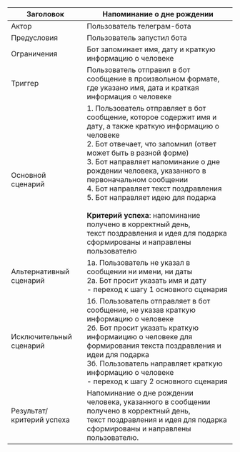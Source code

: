 | Заголовок            | Напоминание о дне рождении                                                                                                                                                                                                                                                                                                                                                                                                                                                                                          |
|----------------------|---------------------------------------------------------------------------------------------------------------------------------------------------------------------------------------------------------------------------------------------------------------------------------------------------------------------------------------------------------------------------------------------------------------------------------------------------------------------------------------------------------------------|
| Актор                | Пользователь телеграм-бота                                                                                                                                                                                                                                                                                                                                                                                                                                                                                          |
| Предусловия          | Пользователь запустил бота                                                                                                                                                                                                                                                                                                                                                                                                                                                                                          |
| Ограничения          | Бот запоминает имя, дату и краткую информацию о человеке                                                                                                                                                                                                                                                                                                                                                                                                                                                            |
| Триггер              | Пользователь отправил в бот сообщение в произвольном формате, где указано имя, дата и краткая информация о человеке                                                                                                                                                                                                                                                                                                                                                                                                 |
| Основной сценарий    | 1. Пользователь отправляет в бот сообщение, которое содержит имя и дату, а также краткую информацию о человеке<br>2. Бот отвечает, что запомнил (ответ может быть в разной форме)<br>3. Бот направляет напоминание о дне рождении человека, указанного в первоначальном сообщении<br>4. Бот направляет текст поздравления<br>5. Бот направляет идею для подарка<br><br>**Критерий успеха**: напоминание получено в корректный день,<br>текст поздравления и идея для подарка сформированы и направлены пользователю |
| Альтернативный сценарий | 1а. Пользователь не указал в сообщении ни имени, ни даты<br>2а. Бот просит указать имя и дату<br>- переход к шагу 1 основного сценария                                                                                                                                                                                                                                                                                                                                                                              |
| Исключительный сценарий | 1б. Пользователь отправляет в бот сообщение, не указав краткую информацию о человеке<br>2б. Бот просит указать краткую информаицию о человеке для формирования текста поздравления и идеи для подарка<br>3б. Пользователь направляет краткую информацию о человеке<br>- переход к шагу 2 основного сценария                                                                                                                                                                                                         |
| Результат/критерий успеха | Напоминание о дне рождении человека, указанного в сообщении получено в корректный день,<br>текст поздравления и идея для подарка сформированы и направлены пользователю.                                                                                                                                                                                                                                                                                                                                            |